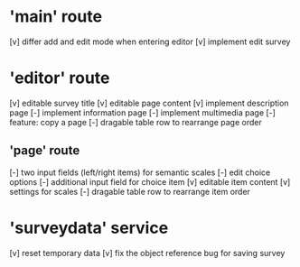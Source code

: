 # 'main' route
[v] differ add and edit mode when entering editor
[v] implement edit survey

# 'editor' route
[v] editable survey title
[v] editable page content
[v] implement description page
[-] implement information page
[-] implement multimedia page
[-] feature: copy a page
[-] dragable table row to rearrange page order

## 'page' route
[-] two input fields (left/right items) for semantic scales
[-] edit choice options
[-] additional input field for choice item
[v] editable item content
[v] settings for scales
[-] dragable table row to rearrange item order

# 'surveydata' service
[v] reset temporary data
[v] fix the object reference bug for saving survey